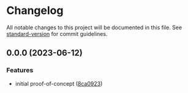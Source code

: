 # Changelog

All notable changes to this project will be documented in this file. See [standard-version](https://github.com/conventional-changelog/standard-version) for commit guidelines.

## 0.0.0 (2023-06-12)


### Features

* initial proof-of-concept ([8ca0923](https://github.com/fa7ad/bondler/commit/8ca09239320e6eda777dbc2a012ea40e5e34da20))
